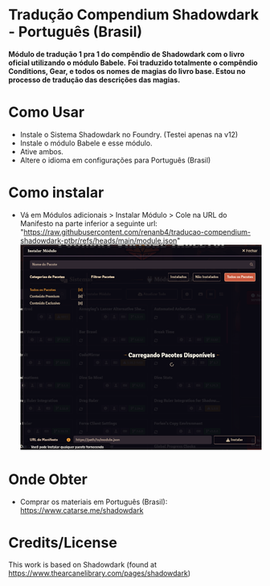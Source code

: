 # Tradução Compendium Shadowdark - Português (Brasil)
<b>Módulo de tradução 1 pra 1 do compêndio de Shadowdark com o livro oficial utilizando o módulo Babele.</b>
<b>Foi traduzido totalmente o compêndio Conditions, Gear, e todos os nomes de magias do livro base. Estou no processo de tradução das descrições das magias.</b>

# Como Usar
- Instale o Sistema Shadowdark no Foundry. (Testei apenas na v12)
- Instale o módulo Babele e esse módulo.
- Ative ambos.
- Altere o idioma em configurações para Português (Brasil)

# Como instalar
- Vá em Módulos adicionais > Instalar Módulo > Cole na URL do Manifesto na parte inferior a seguinte url: "https://raw.githubusercontent.com/renanb4/traducao-compendium-shadowdark-ptbr/refs/heads/main/module.json"
![alt text](image.png)

# Onde Obter
- Comprar os materiais em Português (Brasil): https://www.catarse.me/shadowdark

# Credits/License   
This work is based on Shadowdark (found at https://www.thearcanelibrary.com/pages/shadowdark)
